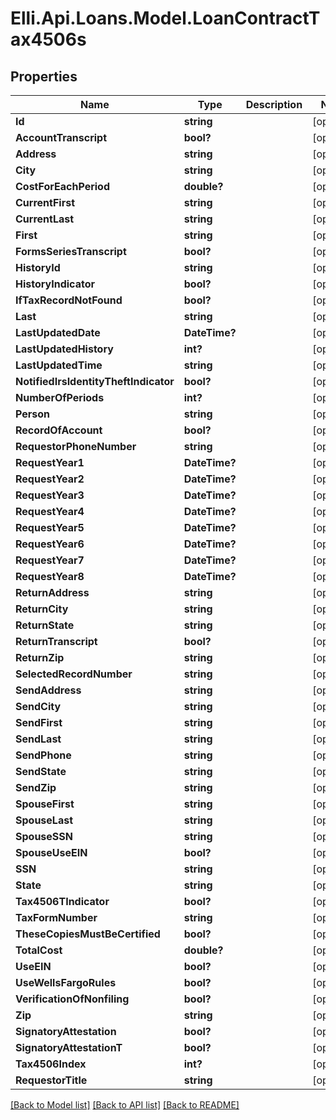 # Elli.Api.Loans.Model.LoanContractTax4506s
## Properties

Name | Type | Description | Notes
------------ | ------------- | ------------- | -------------
**Id** | **string** |  | [optional] 
**AccountTranscript** | **bool?** |  | [optional] 
**Address** | **string** |  | [optional] 
**City** | **string** |  | [optional] 
**CostForEachPeriod** | **double?** |  | [optional] 
**CurrentFirst** | **string** |  | [optional] 
**CurrentLast** | **string** |  | [optional] 
**First** | **string** |  | [optional] 
**FormsSeriesTranscript** | **bool?** |  | [optional] 
**HistoryId** | **string** |  | [optional] 
**HistoryIndicator** | **bool?** |  | [optional] 
**IfTaxRecordNotFound** | **bool?** |  | [optional] 
**Last** | **string** |  | [optional] 
**LastUpdatedDate** | **DateTime?** |  | [optional] 
**LastUpdatedHistory** | **int?** |  | [optional] 
**LastUpdatedTime** | **string** |  | [optional] 
**NotifiedIrsIdentityTheftIndicator** | **bool?** |  | [optional] 
**NumberOfPeriods** | **int?** |  | [optional] 
**Person** | **string** |  | [optional] 
**RecordOfAccount** | **bool?** |  | [optional] 
**RequestorPhoneNumber** | **string** |  | [optional] 
**RequestYear1** | **DateTime?** |  | [optional] 
**RequestYear2** | **DateTime?** |  | [optional] 
**RequestYear3** | **DateTime?** |  | [optional] 
**RequestYear4** | **DateTime?** |  | [optional] 
**RequestYear5** | **DateTime?** |  | [optional] 
**RequestYear6** | **DateTime?** |  | [optional] 
**RequestYear7** | **DateTime?** |  | [optional] 
**RequestYear8** | **DateTime?** |  | [optional] 
**ReturnAddress** | **string** |  | [optional] 
**ReturnCity** | **string** |  | [optional] 
**ReturnState** | **string** |  | [optional] 
**ReturnTranscript** | **bool?** |  | [optional] 
**ReturnZip** | **string** |  | [optional] 
**SelectedRecordNumber** | **string** |  | [optional] 
**SendAddress** | **string** |  | [optional] 
**SendCity** | **string** |  | [optional] 
**SendFirst** | **string** |  | [optional] 
**SendLast** | **string** |  | [optional] 
**SendPhone** | **string** |  | [optional] 
**SendState** | **string** |  | [optional] 
**SendZip** | **string** |  | [optional] 
**SpouseFirst** | **string** |  | [optional] 
**SpouseLast** | **string** |  | [optional] 
**SpouseSSN** | **string** |  | [optional] 
**SpouseUseEIN** | **bool?** |  | [optional] 
**SSN** | **string** |  | [optional] 
**State** | **string** |  | [optional] 
**Tax4506TIndicator** | **bool?** |  | [optional] 
**TaxFormNumber** | **string** |  | [optional] 
**TheseCopiesMustBeCertified** | **bool?** |  | [optional] 
**TotalCost** | **double?** |  | [optional] 
**UseEIN** | **bool?** |  | [optional] 
**UseWellsFargoRules** | **bool?** |  | [optional] 
**VerificationOfNonfiling** | **bool?** |  | [optional] 
**Zip** | **string** |  | [optional] 
**SignatoryAttestation** | **bool?** |  | [optional] 
**SignatoryAttestationT** | **bool?** |  | [optional] 
**Tax4506Index** | **int?** |  | [optional] 
**RequestorTitle** | **string** |  | [optional] 

[[Back to Model list]](../README.md#documentation-for-models) [[Back to API list]](../README.md#documentation-for-api-endpoints) [[Back to README]](../README.md)

